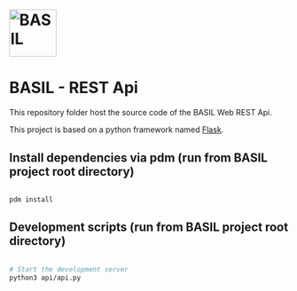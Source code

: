 # <img src="../src/app/bgimages/basil_black.svg" alt= "BASIL" height="85">

# BASIL - REST Api

This repository folder host the source code of the BASIL Web REST Api.

This project is based on a python framework named [Flask](https://flask.palletsprojects.com/en/2.3.x/).

## Install dependencies via pdm (run from BASIL project root directory)
```sh

pdm install

```

## Development scripts (run from BASIL project root directory)
```sh

# Start the development server
python3 api/api.py

```
